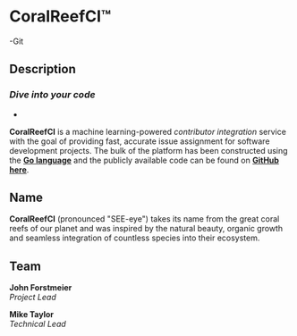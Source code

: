 # CoralReefCI&trade;
-Git
## Description

### *Dive into your code*
-
**CoralReefCI** is a machine learning-powered *contributor integration*
service with the goal of providing fast, accurate issue assignment for
software development projects. The bulk of the platform has been
constructed using the **[Go language](https://golang.org/)** and the
publicly available code can be found on
**[GitHub here](https://github.com/CoralReefCI)**.  

## Name

**CoralReefCI** (pronounced "SEE-eye") takes its name from the great coral
reefs of our planet and was inspired by the natural beauty, organic growth and
seamless integration of countless species into their ecosystem.   

## Team

**John Forstmeier**  
*Project Lead*   

**Mike Taylor**  
*Technical Lead*  
